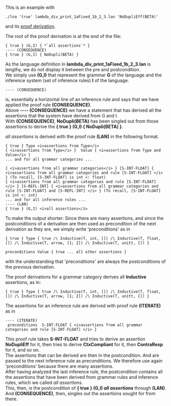 This is an example with 

```
./lna 'true' lambda_div_print_1aFixed_1b_2_3.lan 'NoDupliEff(BETA)' 
```

and its <a href="tests/lambda_div_print_1aFixed_1b_2_3.proof.txt">proof derivation</a>. 


The root of the proof derivation is at the end of the file: 


```
{ true } (G,I) { *`all assertions`* } 
---- (CONSEQUENCE)
{ true } (G,I) { NoDupli(BETA) }
```

As the language definition in <b>lambda_div_print_1aFixed_1b_2_3.lan</b> is lengthy, we do not display it between the pre and postcondition.   
We simply use <b>(G,I)</b> that represent the grammar <b>G</b> of the language and the inference system (set of inference rules) <b>I</b> of the language. 

```
---- (CONSEQUENCE) 
```

is, essentially a horizontal line of an inference rule and says that we have applied the proof rule <b>(CONSEQUENCE)</b>.   
Above <b>---- (CONSEQUENCE)</b> we have a statement that has derived all the assertions that the system have derived from G and I.    
With <b>(CONSEQUENCE)</b>, <b>NoDupli(BETA)</b> has been singled out from those assertions to derive the <b>{ true } (G,I) { NoDupli(BETA) }</b>. 



<i>all assertions</i> is derived with the proof rule <b>(LAN)</b> in the following format. 

```
{ true } Type <i>assertions from Type</i> 
{ <i>assertions from Type</i> }  Value { <i>assertions from Type and Value</i> } 
... and for all grammar categories ... 

{ <i>assertions from all grammar categories</i> } [S-INT-FLOAT] { <i>assertions from all grammar categories and rule [S-INT-FLOAT] </i> } (To recall, [S-INT-FLOAT] is int <: float)
{ <i>assertions from all grammar categories and rule [S-INT-FLOAT] </i> } [S-REFL-INT] { <i>assertions from all grammar categories and rule [S-INT-FLOAT] and [S-REFL-INT] </i> } (To recall, [S-INT-FLOAT] is int <: int)
... and for all inference rules ... 
---- (LAN)
{ true } (G,I) <i>all assertions</i>
```

To make the output shorter: Since there are many assertions, and since the postconditions of a derivation are then used as precondition of the next derivation as they are, we simply write 'preconditions' as in 

```
{ true } Type { true /\ Inductive(T, int, []) /\ Inductive(T, float, []) /\ Inductive(T, arrow, [1; 2]) /\ Inductive(T, unitt, []) } 

preconditions Value { true ... all other assertions }
```

with the understanding that 'preconditions' are always the postconditions of the previous derivation. 


The proof derivations for a grammar category derives all <b>Inductive</b> assertions, as in: 

```
{ true } Type { true /\ Inductive(T, int, []) /\ Inductive(T, float, []) /\ Inductive(T, arrow, [1; 2]) /\ Inductive(T, unitt, []) } 
```


The assertions for an inference rule are derived with proof rule <b>(ITERATE)</b> as in 

```
---- (ITERATE)
 preconditions  S-INT-FLOAT { <i>assertions from all grammar categories and rule [S-INT-FLOAT] </i> } 
```

This proof rule takes <b>S-INT-FLOAT</b> and tries to derive an assertion <b>NoDupliEff</b> for it, then tries to derive <b>CtxCompliant</b> for it, then <b>ContraResp</b> for it, and so on.    
The assertions that can be derived are then in the postcondition. And are passed to the next inference rule as preconditions. We therefore use again 'preconditions' because there are many assertions.   
After having analyzed the last inference rule, the postcondition contains all the assertions that have been derived from grammar rules and inference rules, which we called <i>all assertions</i>.   
This, then, is the postcondition of <b>{ true } (G,I) <i>all assertions</i></b> through <b>(LAN)</b>.   
And <b>(CONSEQUENCE)</b>, then, singles out the assertions sought for from there. 





